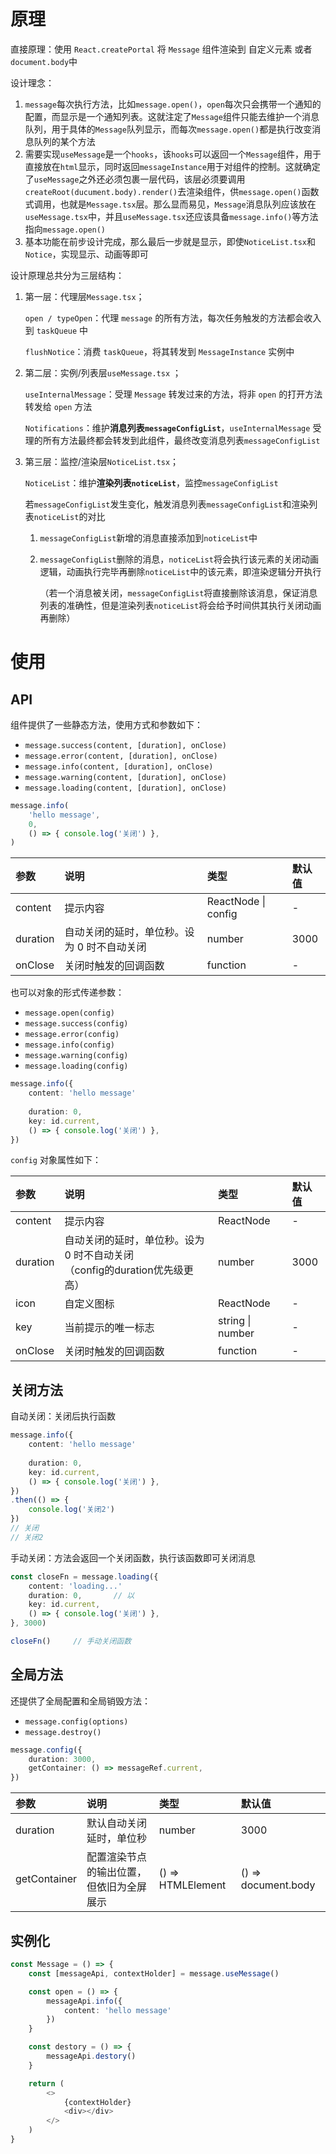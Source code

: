 # 原理

直接原理：使用 `React.createPortal` 将 `Message` 组件渲染到 自定义元素 或者 `document.body`中

设计理念：

1. `message`每次执行方法，比如`message.open()`，`open`每次只会携带一个通知的配置，而显示是一个通知列表。这就注定了`Message`组件只能去维护一个消息队列，用于具体的`Message`队列显示，而每次`message.open()`都是执行改变消息队列的某个方法
2. 需要实现`useMessage`是一个`hooks`，该`hooks`可以返回一个`Message`组件，用于直接放在`html`显示，同时返回`messageInstance`用于对组件的控制。这就确定了`useMessage`之外还必须包裹一层代码，该层必须要调用`createRoot(ducument.body).render()`去渲染组件，供`message.open()`函数式调用，也就是`Message.tsx`层。那么显而易见，`Message`消息队列应该放在`useMessage.tsx`中，并且`useMessage.tsx`还应该具备`message.info()`等方法指向`message.open()`
3. 基本功能在前步设计完成，那么最后一步就是显示，即使`NoticeList.tsx`和`Notice`，实现显示、动画等即可

设计原理总共分为三层结构：

1. 第一层：代理层`Message.tsx`；

   `open / typeOpen`：代理 `message` 的所有方法，每次任务触发的方法都会收入到 `taskQueue` 中

   `flushNotice`：消费 `taskQueue`，将其转发到 `MessageInstance` 实例中

2. 第二层：实例/列表层`useMessage.tsx` ；

   `useInternalMessage`：受理 `Message` 转发过来的方法，将非 `open` 的打开方法转发给 `open` 方法

   `Notifications`：维护**消息列表`messageConfigList`**，`useInternalMessage` 受理的所有方法最终都会转发到此组件，最终改变消息列表`messageConfigList`

3. 第三层：监控/渲染层`NoticeList.tsx`；

   `NoticeList`：维护**渲染列表`noticeList`**，监控`messageConfigList`

   若`messageConfigList`发生变化，触发消息列表`messageConfigList`和渲染列表`noticeList`的对比

   1. `messageConfigList`新增的消息直接添加到`noticeList`中

   2. `messageConfigList`删除的消息，`noticeList`将会执行该元素的关闭动画逻辑，动画执行完毕再删除`noticeList`中的该元素，即渲染逻辑分开执行

      （若一个消息被关闭，`messageConfigList`将直接删除该消息，保证消息列表的准确性，但是渲染列表`noticeList`将会给予时间供其执行关闭动画再删除）



# 使用

## API

组件提供了一些静态方法，使用方式和参数如下：

- `message.success(content, [duration], onClose)`
- `message.error(content, [duration], onClose)`
- `message.info(content, [duration], onClose)`
- `message.warning(content, [duration], onClose)`
- `message.loading(content, [duration], onClose)`

```typescript
message.info(
    'hello message',
    0,
    () => { console.log('关闭') },
)
```

| 参数     | 说明                                        | 类型                | 默认值 |
| :------- | :------------------------------------------ | :------------------ | :----- |
| content  | 提示内容                                    | ReactNode \| config | -      |
| duration | 自动关闭的延时，单位秒。设为 0 时不自动关闭 | number              | 3000   |
| onClose  | 关闭时触发的回调函数                        | function            | -      |

也可以对象的形式传递参数：

- `message.open(config)`
- `message.success(config)`
- `message.error(config)`
- `message.info(config)`
- `message.warning(config)`
- `message.loading(config)`

```typescript
message.info({
    content: 'hello message'
    
    duration: 0,
    key: id.current,
    () => { console.log('关闭') },
})
```

`config` 对象属性如下：

| 参数     | 说明                                                         | 类型             | 默认值 |
| :------- | :----------------------------------------------------------- | :--------------- | :----- |
| content  | 提示内容                                                     | ReactNode        | -      |
| duration | 自动关闭的延时，单位秒。设为 0 时不自动关闭<br />（config的duration优先级更高） | number           | 3000   |
| icon     | 自定义图标                                                   | ReactNode        | -      |
| key      | 当前提示的唯一标志                                           | string \| number | -      |
| onClose  | 关闭时触发的回调函数                                         | function         | -      |



## 关闭方法

自动关闭：关闭后执行函数

```typescript
message.info({
    content: 'hello message'
    
    duration: 0,
    key: id.current,
    () => { console.log('关闭') },
})
.then(() => {
    console.log('关闭2')
})
// 关闭
// 关闭2
```

手动关闭：方法会返回一个关闭函数，执行该函数即可关闭消息

```typescript
const closeFn = message.loading({
    content: 'loading...'
    duration: 0,       // 以
    key: id.current,
    () => { console.log('关闭') },
}, 3000)

closeFn()     // 手动关闭函数
```



## 全局方法

还提供了全局配置和全局销毁方法：

- `message.config(options)`
- `message.destroy()`

```typescript
message.config({
    duration: 3000,
    getContainer: () => messageRef.current,
})
```

| 参数         | 说明                                     | 类型              | 默认值              |
| :----------- | :--------------------------------------- | :---------------- | :------------------ |
| duration     | 默认自动关闭延时，单位秒                 | number            | 3000                |
| getContainer | 配置渲染节点的输出位置，但依旧为全屏展示 | () => HTMLElement | () => document.body |



## 实例化

```typescript
const Message = () => {
    const [messageApi, contextHolder] = message.useMessage()

    const open = () => {
        messageApi.info({
            content: 'hello message'
        })
    }

    const destory = () => {
        messageApi.destory()
    }

    return (
        <>
            {contextHolder}
            <div></div>
        </>
    )
}
```

